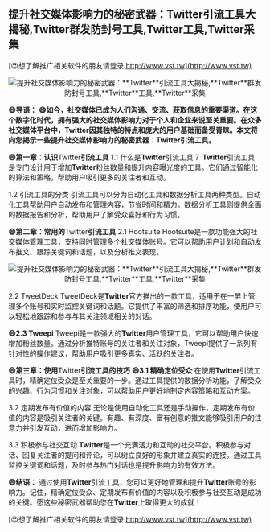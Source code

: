 ## **提升社交媒体影响力的秘密武器：**Twitter**引流工具大揭秘,**Twitter**群发防封号工具,**Twitter**工具,**Twitter**采集**

[😍想了解推广相关软件的朋友请登录 http://www.vst.tw](http://www.vst.tw)

 <center><img src="https://vst.tw/MP4/tuiguang/png/7.png" alt="提升社交媒体影响力的秘密武器：**Twitter**引流工具大揭秘,**Twitter**群发防封号工具,**Twitter**工具,**Twitter**采集"></center>

**😄导语：**
**😄如今，社交媒体已成为人们沟通、交流、获取信息的重要渠道。在这个数字化时代，拥有强大的社交媒体影响力对于个人和企业来说至关重要。在众多社交媒体平台中，**Twitter**因其独特的特点和庞大的用户基础而备受青睐。本文将向您揭示一些提升社交媒体影响力的秘密武器：**Twitter**引流工具。**

**😄第一章：认识**Twitter**引流工具**
1.1 什么是**Twitter**引流工具？
**Twitter**引流工具是专门设计用于增加**Twitter**粉丝数量和提升内容曝光度的工具。它们通过智能化的算法和策略，帮助用户吸引更多的关注者和互动。

1.2 引流工具的分类
引流工具可以分为自动化工具和数据分析工具两种类型。自动化工具帮助用户自动发布和管理内容，节省时间和精力。数据分析工具则提供全面的数据报告和分析，帮助用户了解受众喜好和行为习惯。

**😄第二章：常用的**Twitter**引流工具**
2.1 Hootsuite
Hootsuite是一款功能强大的社交媒体管理工具，支持同时管理多个社交媒体账号。它可以帮助用户计划和自动发布推文、跟踪关键词和话题，以及分析推文表现。

 <center><img src="https://vst.tw/MP4/tuiguang/png/1.png" alt="提升社交媒体影响力的秘密武器：**Twitter**引流工具大揭秘,**Twitter**群发防封号工具,**Twitter**工具,**Twitter**采集"></center>

2.2 TweetDeck
TweetDeck是**Twitter**官方推出的一款工具，适用于在一屏上管理多个账号和实时监控关键词和话题。它提供了丰富的筛选和排序功能，使用户可以轻松地跟踪和参与与其关注领域相关的对话。

**😄2.3 Tweepi**
Tweepi是一款强大的**Twitter**用户管理工具，它可以帮助用户快速增加粉丝数量。通过分析推特账号的关注者和关注对象，Tweepi提供了一系列有针对性的操作建议，帮助用户吸引更多真实、活跃的关注者。

**😄第三章：使用**Twitter**引流工具的技巧**
**😄3.1 精确定位受众**
在使用**Twitter**引流工具时，精确定位受众是至关重要的一步。通过工具提供的数据分析功能，了解受众的兴趣、行为习惯和关注对象，可以帮助用户更好地制定内容策略和互动方案。

3.2 定期发布有价值的内容
无论是使用自动化工具还是手动操作，定期发布有价值的内容是吸引关注者的关键。有趣、有深度、富有创意的推文能够吸引用户的注意力并引发互动，进而增加影响力。

3.3 积极参与社交互动
**Twitter**是一个充满活力和互动的社交平台。积极参与对话、回复关注者的提问和评论，可以树立良好的形象并建立真实的连接。通过工具监控关键词和话题，及时参与热门对话也是提升影响力的有效方法。

**😄结语：**
通过使用**Twitter**引流工具，您可以更好地管理和提升**Twitter**账号的影响力。记住，精确定位受众、定期发布有价值的内容以及积极参与社交互动是成功的关键。愿这些秘密武器帮助您在**Twitter**上取得更大的成就！

[😍想了解推广相关软件的朋友请登录 http://www.vst.tw](http://www.vst.tw)



